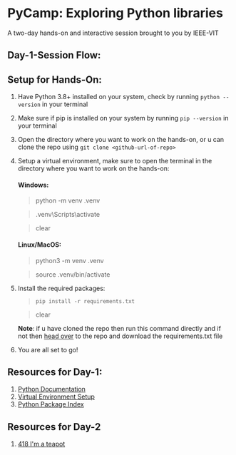 # PyCamp: Exploring Python libraries
A two-day hands-on and interactive session brought to you by IEEE-VIT

## Day-1-Session Flow:
<Todo>

## Setup for Hands-On:
1. Have Python 3.8+ installed on your system, check by running `python --version` in your terminal
2. Make sure if pip is installed on your system by running `pip --version` in your terminal
3. Open the directory where you want to work on the hands-on, or u can clone the repo using `git clone <github-url-of-repo>`
4. Setup a virtual environment, make sure to open the terminal in the directory where you want to work on the hands-on:
    #### Windows:
    > python -m venv .venv

    > .venv\Scripts\activate

    > clear
    
    #### Linux/MacOS:
    > python3 -m venv .venv

    > source .venv/bin/activate


5. Install the required packages:
    >`pip install -r requirements.txt`
    
    > clear
    
    **Note**: if u have cloned the repo then run this command directly and if not then [head over](https://github.com/dk-a-dev/PyCamp) to the repo and download the requirements.txt file
    

6. You are all set to go!


## Resources for Day-1:
1. [Python Documentation](https://docs.python.org/3/)
2. [Virtual Environment Setup](https://docs.python.org/3/tutorial/venv.html)
3. [Python Package Index](https://pypi.org/)

## Resources for Day-2
1. [418 I'm a teapot](https://www.rfc-editor.org/rfc/rfc2324#section-2.3.2)